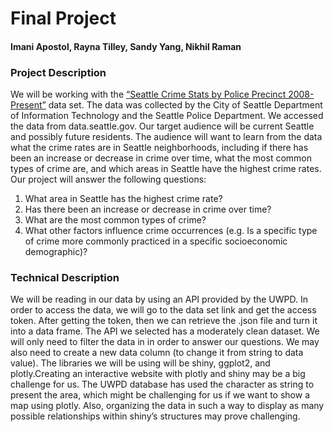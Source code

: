# Final Project
#### Imani Apostol, Rayna Tilley, Sandy Yang, Nikhil Raman


### Project Description
We will be working with the [“Seattle Crime Stats by Police Precinct 2008-Present”](https://data.seattle.gov/Public-Safety/Seattle-Crime-Stats-by-Police-Precinct-2008-Presen/3xqu-vnum) data set. The data was collected by the City of Seattle Department of Information Technology and the Seattle Police Department. We accessed the data from data.seattle.gov. Our target audience will be current Seattle and possibly future residents. The audience will want to learn from the data what the crime rates are in Seattle neighborhoods, including if there has been an increase or decrease in crime over time, what the most common types of crime are, and which areas in Seattle have the highest crime rates. Our project will answer the following questions:
1. What area in Seattle has the highest crime rate?
2. Has there been an increase or decrease in crime over time?
3. What are the most common types of crime?
4. What other factors influence crime occurrences (e.g. Is a specific type of crime more commonly practiced in a specific socioeconomic demographic)?

### Technical Description
We will be reading in our data by using an API provided by the UWPD. In order to access the data, we will go to the data set link and get the access token. After getting the token, then we can retrieve the .json file and turn it into a data frame. The API we selected has a moderately clean dataset. We will only need to filter the data in in order to answer our questions. We may also need to create a new data column (to change it from string to data value). The libraries we will be using will be shiny, ggplot2, and plotly.Creating an interactive website with plotly and shiny may be a big challenge for us. The UWPD database has used the character as string to present the area, which might be challenging for us if we want to show a map using plotly. Also, organizing the data in such a way to display as many possible relationships within shiny’s structures may prove challenging.
